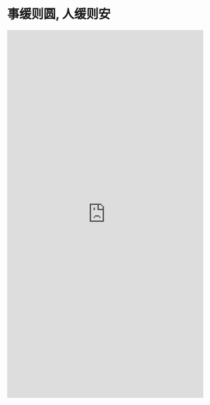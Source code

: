 # 事缓则圆, 人缓则安

 <iframe  
 height=850 
 width=90% 
 src="https://github.com/Super3Windcloud/Superhomepage.github.io"  
 frameborder=0  
 allowfullscreen>
 </iframe>

